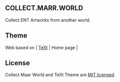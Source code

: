 
## COLLECT.MARR.WORLD

Collect ENT Artworks from another world.

## Theme

Web based on
| [TeXt](https://github.com/kitian616/jekyll-TeXt-theme) | Home page |

## License

Collect Maar World and TeXt Theme are [MIT licensed](https://github.com/kitian616/jekyll-TeXt-theme/blob/master/LICENSE).
